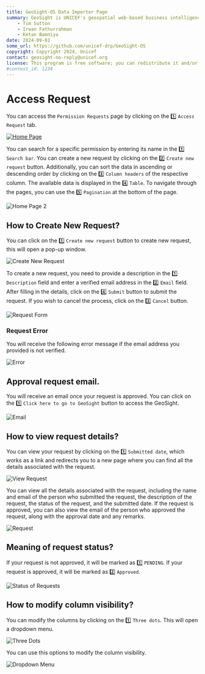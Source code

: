 ```yaml
---
title: GeoSight-OS Data Importer Page 
summary: GeoSight is UNICEF's geospatial web-based business intelligence platform.
    - Tim Sutton
    - Irwan Fathurrahman
    - Ketan Bamniya
date: 2024-09-01
some_url: https://github.com/unicef-drp/GeoSight-OS
copyright: Copyright 2024, Unicef
contact: geosight-no-reply@unicef.org
license: This program is free software; you can redistribute it and/or modify it under the terms of the GNU Affero General Public License as published by the Free Software Foundation; either version 3 of the License, or (at your option) any later version.
#context_id: 1234
---
```


# Access Request

You can access the `Permission Requests` page by clicking on the 1️⃣ `Access Request` tab.

[![Home Page](./img/access-img-1.png)](./img/access-img-1.png)

You can search for a specific permission by entering its name in the 1️⃣ `Search bar`. You can create a new request by clicking on the 2️⃣ `Create new request` button. Additionally, you can sort the data in ascending or descending order by clicking on the 3️⃣ `Column headers` of the respective column. The available data is displayed in the 4️⃣ `Table`. To navigate through the pages, you can use the 5️⃣ `Pagination` at the bottom of the page.

![Home Page 2](./img/access-img-2.png)

## How to Create New Request?

You can click on the 1️⃣ `Create new request` button to create new request, this will open a pop-up window.

![Create New Request](./img/access-img-3.png)

To create a new request, you need to provide a description in the 1️⃣ `Description` field and enter a verified email address in the 2️⃣ `Email` field. After filling in the details, click on the 4️⃣ `Submit` button to submit the request. If you wish to cancel the process, click on the 3️⃣ `Cancel` button.

![Request Form](./img/access-img-4.png)

### Request Error

You will receive the following error message if the email address you provided is not verified.

![Error](./img/access-img-5.png)

## Approval request email.

You will receive an email once your request is approved. You can click on the 1️⃣ `Click here to go to GeoSight` button to access the GeoSight.

![Email](./img/access-img-9.png)

## How to view request details?

You can view your request by clicking on the 1️⃣ `Submitted date`, which works as a link and redirects you to a new page where you can find all the details associated with the request.

![View Request](./img/access-img-6.png)

You can view all the details associated with the request, including the name and email of the person who submitted the request, the description of the request, the status of the request, and the submitted date. If the request is approved, you can also view the email of the person who approved the request, along with the approval date and any remarks.

![Request](./img/access-img-7.png)

## Meaning of request status?

If your request is not approved, it will be marked as 1️⃣ `PENDING`. If your request is approved, it will be marked as 2️⃣ `Approved`. 

![Status of Requests](./img/access-img-8.png)

## How to modify column visibility?

You can modify the columns by clicking on the 1️⃣ `Three dots`. This will open a dropdown menu.

![Three Dots](./img/access-img-10.png)

You can use this options to modify the column visibility.

![Dropdown Menu](./img/access-img-11.png)
